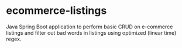 # ecommerce-listings
Java Spring Boot application to perform basic CRUD on e-commerce listings and filter out bad words in listings using optimized (linear time) regex.
